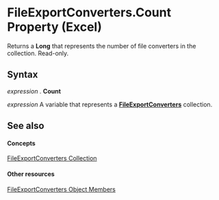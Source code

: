 
# FileExportConverters.Count Property (Excel)

Returns a  **Long** that represents the number of file converters in the collection. Read-only.


## Syntax

 _expression_ . **Count**

 _expression_ A variable that represents a **[FileExportConverters](f4b0500e-308a-42e7-a9eb-4a511b8ca754.md)** collection.


## See also


#### Concepts


[FileExportConverters Collection](f4b0500e-308a-42e7-a9eb-4a511b8ca754.md)
#### Other resources


[FileExportConverters Object Members](917273f1-ec63-7cfd-4aaf-15e5b4f0f956.md)
